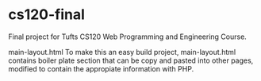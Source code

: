 # cs120-final
Final project for Tufts CS120 Web Programming and Engineering Course.


main-layout.html
To make this an easy build project, main-layout.html contains boiler plate section that can be copy and pasted into other pages, modified to contain the appropiate information with PHP.